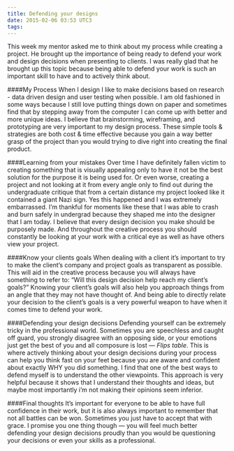```yaml
---
title: Defending your designs
date: 2015-02-06 03:53 UTC3
tags:
---
```


This week my mentor asked me to think about my process while creating a project. He brought up the importance of being ready to defend your work and design decisions when presenting to clients. I was really glad that he brought up this topic because being able to defend your work is such an important skill to have and to actively think about. 

####My Process
When I design I like to make decisions based on research - data driven design and user testing when possible. I am old fashioned in some ways because I still love putting things down on paper and sometimes find that by stepping away from the computer I can come up with better and more unique ideas. I believe that brainstorming, wireframing, and prototyping are very important to my design process. These simple tools & strategies are both cost & time effective because you gain a way better grasp of the project than you would trying to dive right into creating the final product. 

####Learning from your mistakes
Over time I have definitely fallen victim to creating something that is visually appealing only to have it not be the best solution for the purpose it is being used for. Or even worse, creating a project and not looking at it from every angle only to find out during the undergraduate critique that from a certain distance my project looked like it contained a giant Nazi sign. Yes this happened and I was extremely embarrassed. I’m thankful for moments like these that I was able to crash and burn safely in undergrad because they shaped me into the designer that I am today. I believe that every design decision you make should be purposely made.  And throughout the creative process you should constantly be looking at your work with a critical eye as well as have others view your project.

####Know your clients goals
When dealing with a client it’s important to try to make the client’s company and project goals as transparent as possible. This will aid in the creative process because you will always have something to refer to: 
“Will this design decision help reach my client’s goals?” Knowing your client’s goals will also help you approach things from an angle that they may not have thought of. And being able to directly relate your decision to the client’s goals is a very powerful weapon to have when it comes time to defend your work.

####Defending your design decisions
Defending yourself can be extremely tricky in the professional world. Sometimes you are speechless and caught off guard, you strongly disagree with an opposing side, or your emotions just get the best of you and all composure is lost — *Flips table*. This is where actively thinking about your design decisions during your process can help you think fast on your feet because you are aware and confident about exactly WHY you did something. I find that one of the best ways to defend myself is to understand the other viewpoints. This approach is very helpful because it shows that I understand their thoughts and ideas, but maybe most importantly i’m not making their opinions seem inferior. 

####Final thoughts
It’s important for everyone to be able to have full confidence in their work, but it is also always important to remember that not all battles can be won. Sometimes you just have to accept that with grace. I promise you one thing though — you will feel much better defending your design decisions proudly than you would be questioning your decisions or even your skills as a professional.
